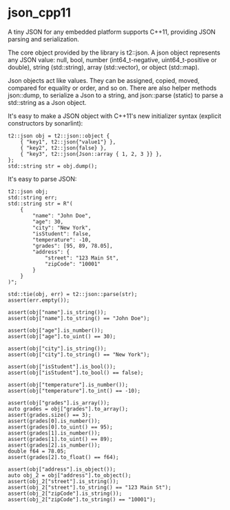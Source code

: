 # json_cpp11
A tiny JSON for any embedded platform supports C++11, providing JSON parsing and serialization.

The core object provided by the library is t2::json. A json object represents any JSON
value: null, bool, number (int64_t-negative, uint64_t-positive or double), string (std::string), array (std::vector), or
object (std::map).

Json objects act like values. They can be assigned, copied, moved, compared for equality or
order, and so on. There are also helper methods json::dump, to serialize a Json to a string, and
json::parse (static) to parse a std::string as a Json object.

It's easy to make a JSON object with C++11's new initializer syntax (explicit constructors by sonarlint):

    t2::json obj = t2::json::object {
        { "key1", t2::json{"value1"} },
        { "key2", t2::json{false} },
        { "key3", t2::json{Json::array { 1, 2, 3 }} },
    };
    std::string str = obj.dump();

It's easy to parse JSON:

    t2::json obj;
    std::string err;
    std::string str = R"(
        {
            "name": "John Doe",
            "age": 30,
            "city": "New York",
            "isStudent": false,
            "temperature": -10,
            "grades": [95, 89, 78.05],
            "address": {
                "street": "123 Main St",
                "zipCode": "10001"
            }
        }
    )";

    std::tie(obj, err) = t2::json::parse(str);
    assert(err.empty());

    assert(obj["name"].is_string());
    assert(obj["name"].to_string() == "John Doe");

    assert(obj["age"].is_number());
    assert(obj["age"].to_uint() == 30);

    assert(obj["city"].is_string());
    assert(obj["city"].to_string() == "New York");

    assert(obj["isStudent"].is_bool());
    assert(obj["isStudent"].to_bool() == false);

    assert(obj["temperature"].is_number());
    assert(obj["temperature"].to_int() == -10);

    assert(obj["grades"].is_array());
    auto grades = obj["grades"].to_array();
    assert(grades.size() == 3);
    assert(grades[0].is_number());
    assert(grades[0].to_uint() == 95);
    assert(grades[1].is_number());
    assert(grades[1].to_uint() == 89);
    assert(grades[2].is_number());
    double f64 = 78.05;
    assert(grades[2].to_float() == f64);

    assert(obj["address"].is_object());
    auto obj_2 = obj["address"].to_object();
    assert(obj_2["street"].is_string());
    assert(obj_2["street"].to_string() == "123 Main St");
    assert(obj_2["zipCode"].is_string());
    assert(obj_2["zipCode"].to_string() == "10001");
